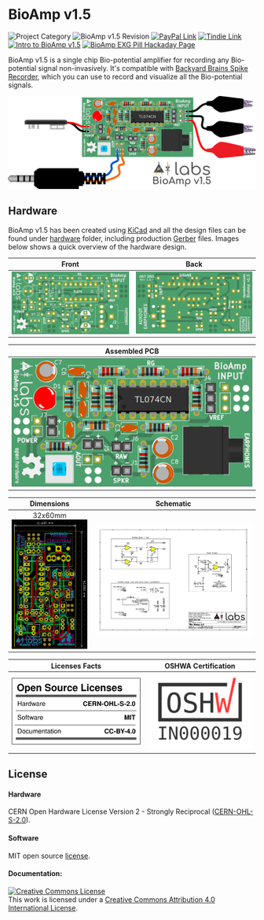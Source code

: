 # BioAmp v1.5

![Project Category](https://img.shields.io/badge/Category-Bioelectronics-gold)    ![BioAmp v1.5 Revision ](https://img.shields.io/badge/Version-1.5.7-pink)    [![PayPal Link](https://img.shields.io/badge/PayPal-Support-blue?logo=paypal)](https://www.paypal.me/deepaklorkhatri)     [![Tindie Link](https://img.shields.io/badge/Tindie-Buy-important)](https://bit.ly/BioAmp-v1_5)     [![Intro to BioAmp v1.5](https://img.shields.io/badge/Youtube-Intro-red)](https://www.youtube.com/watch?v=Es1sUr4LoKQ)     [![BioAmp EXG Pill Hackaday Page ](https://img.shields.io/badge/Documentation-hackaday.io-yellowgreen)](https://hackaday.io/project/178533-bioamp-v15)

BioAmp v1.5 is a single chip Bio-potential amplifier for recording any Bio-potential signal non-invasively. It's compatible with [Backyard Brains Spike Recorder](https://backyardbrains.com/products/spikerecorder), which you can use to record and visualize all the Bio-potential signals. 

![Upside Down Labs BioAmp v1.5.6 back](graphics/assembly/15.Full-Kit/Full-Kit-Compact.png)

## Hardware

BioAmp v1.5 has been created using [KiCad](https://www.kicad.org/) and all the design files can be found under [hardware](hardware/) folder, including production [Gerber](hardware/gerbers) files. Images below shows a quick overview of the hardware design.

| Front             |  Back |
| :-------------------------: | :-------------------------: |
| ![Upside Down Labs BioAmp v1.5.6 front](graphics/board/BioAmp-v1.5.7-front.png)  | ![Upside Down Labs BioAmp v1.5.6 back](graphics/board/BioAmp-v1.5.7-back.png) |

|Assembled PCB|
|:--:|
|![Upside Down Labs BioAmp v1.5.6 front](graphics/board/BioAmp-v1.5.7-front-assemled.png)|

| Dimensions             |  Schematic  |
| :-------------------------: | :-------------------------: |
| 32x60mm![Upside Down Labs BioAmp v1.5.6 dimensions](graphics/board/BioAmp_v1.5.6_dimensions.png)  | ![Upside Down Labs BioAmp v1.5.6 schematic](graphics/docs/BioAmp_v1.5.7_schematic.png) |

| Licenses Facts              |  OSHWA Certification |
| :-------------------------: | :-------------------------: |
| <a href="LICENSE.md"><img src="graphics/misc/Licenses_facts.svg" width="400" alt="Open Source Licenses Facts"/></a>  | <a href="https://certification.oshwa.org/in000019.html"><img src="graphics/misc/OSHW_mark_IN000019.png" width="300" alt="Open Source Hardware Certification mark"/></a> |

## License
#### Hardware
CERN Open Hardware License Version 2 - Strongly Reciprocal ([CERN-OHL-S-2.0](https://spdx.org/licenses/CERN-OHL-S-2.0.html)).

#### Software
MIT open source [license](http://opensource.org/licenses/MIT).

#### Documentation:
<a rel="license" href="http://creativecommons.org/licenses/by/4.0/"><img alt="Creative Commons License" style="border-width:0" src="https://i.creativecommons.org/l/by/4.0/88x31.png" /></a><br />This work is licensed under a <a rel="license" href="http://creativecommons.org/licenses/by/4.0/">Creative Commons Attribution 4.0 International License</a>.